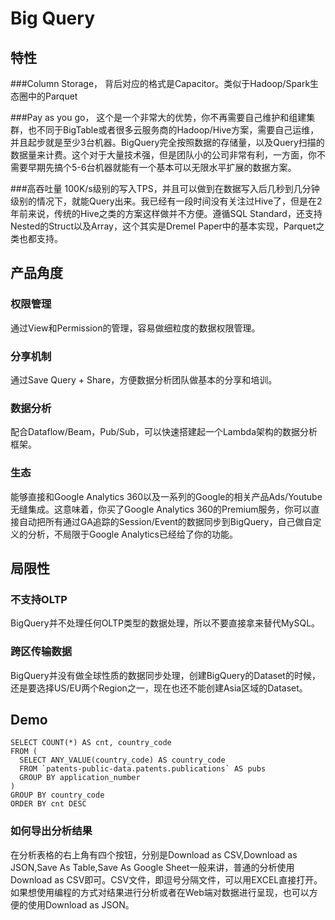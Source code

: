 # Big Query

## 特性

###Column Storage，
背后对应的格式是Capacitor。类似于Hadoop/Spark生态圈中的Parquet

###Pay as you go，
这个是一个非常大的优势，你不再需要自己维护和组建集群，也不同于BigTable或者很多云服务商的Hadoop/Hive方案，需要自己运维，并且起步就是至少3台机器。BigQuery完全按照数据的存储量，以及Query扫描的数据量来计费。这个对于大量技术强，但是团队小的公司非常有利，一方面，你不需要早期先搞个5-6台机器就能有一个基本可以无限水平扩展的数据方案。

###高吞吐量
100K/s级别的写入TPS，并且可以做到在数据写入后几秒到几分钟级别的情况下，就能Query出来。我已经有一段时间没有关注过Hive了，但是在2年前来说，传统的Hive之类的方案这样做并不方便。遵循SQL Standard，还支持Nested的Struct以及Array，这个其实是Dremel Paper中的基本实现，Parquet之类也都支持。

## 产品角度

### 权限管理
通过View和Permission的管理，容易做细粒度的数据权限管理。

### 分享机制
通过Save Query + Share，方便数据分析团队做基本的分享和培训。

### 数据分析
配合Dataflow/Beam，Pub/Sub，可以快速搭建起一个Lambda架构的数据分析框架。

### 生态
能够直接和Google Analytics 360以及一系列的Google的相关产品Ads/Youtube无缝集成。这意味着，你买了Google Analytics 360的Premium服务，你可以直接自动把所有通过GA追踪的Session/Event的数据同步到BigQuery，自己做自定义的分析，不局限于Google Analytics已经给了你的功能。


## 局限性

### 不支持OLTP
BigQuery并不处理任何OLTP类型的数据处理，所以不要直接拿来替代MySQL。

### 跨区传输数据
BigQuery并没有做全球性质的数据同步处理，创建BigQuery的Dataset的时候，还是要选择US/EU两个Region之一，现在也还不能创建Asia区域的Dataset。



## Demo

	SELECT COUNT(*) AS cnt, country_code
	FROM (
	  SELECT ANY_VALUE(country_code) AS country_code
	  FROM `patents-public-data.patents.publications` AS pubs
	  GROUP BY application_number
	)
	GROUP BY country_code
	ORDER BY cnt DESC

### 如何导出分析结果

在分析表格的右上角有四个按钮，分别是Download as CSV,Download as JSON,Save As Table,Save As Google Sheet一般来讲，普通的分析使用Download as CSV即可。CSV文件，即逗号分隔文件，可以用EXCEL直接打开。如果想使用编程的方式对结果进行分析或者在Web端对数据进行呈现，也可以方便的使用Download as JSON。

